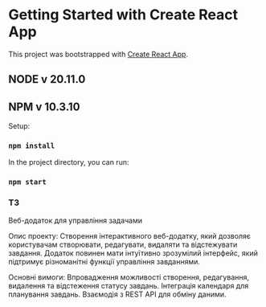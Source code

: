 # Getting Started with Create React App

This project was bootstrapped with [Create React App](https://github.com/facebook/create-react-app).

## NODE v 20.11.0
## NPM v 10.3.10

Setup:
### `npm install`
In the project directory, you can run:
### `npm start`

### ТЗ
Веб-додаток для управління задачами

Опис проекту:
Створення інтерактивного веб-додатку, який дозволяє користувачам створювати, редагувати, видаляти та відстежувати завдання. Додаток повинен мати інтуїтивно зрозумілий інтерфейс, який підтримує різноманітні функції управління завданнями.

Основні вимоги:
Впровадження можливості створення, редагування, видалення та відстеження статусу завдань.
Інтеграція календаря для планування завдань.
Взаємодія з REST API для обміну даними. 